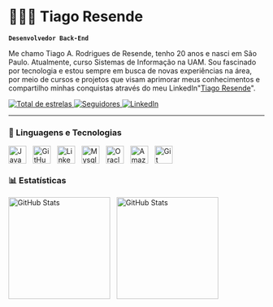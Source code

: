 # 👨🏻‍💻 Tiago Resende

**`Desenvolvedor Back-End`**

Me chamo Tiago A. Rodrigues de Resende, tenho 20 anos e nasci em São Paulo. Atualmente, curso Sistemas de Informação na UAM. Sou fascinado por tecnologia e estou sempre em busca de novas experiências na área, por meio de cursos e projetos que visam aprimorar meus conhecimentos e compartilho minhas conquistas através do meu LinkedIn"[Tiago Resende](https://www.linkedin.com/in/tiago-resende-686a90305/)".

<p align="left">
  <a href="https://github.com/tiagordz?tab=repositories&sort=stargazers">
    <img alt="Total de estrelas" title="Total de estrelas GitHub"
      src="https://custom-icon-badges.demolab.com/github/stars/tiagordz?color=55960c&style=for-the-badge&labelColor=488207&logo=star&label=estrelas" />
  </a>
  <a href="https://github.com/tiagordz?tab=followers">
    <img alt="Seguidores" title="Me siga no GitHub"
      src="https://custom-icon-badges.demolab.com/github/followers/tiagordz?color=236ad3&labelColor=1155ba&style=for-the-badge&logo=github&label=Seguidores&logoColor=white" />
  </a>
  <a href="https://www.linkedin.com/in/tiago-resende-686a90305/" target="_blank">
    <img alt="LinkedIn" title="Visite meu LinkedIn"
      src="https://img.shields.io/badge/LinkedIn-Perfil-0A66C2?style=for-the-badge&logo=linkedin&logoColor=white" />
  </a>
</p>

---

### 🧠 Linguagens e Tecnologias

<img 
align="left"
alt="Java" 
title="Java"
width="35px" 
style="padding-right:10px;" 
src="https://cdn.jsdelivr.net/gh/devicons/devicon/icons/java/java-original.svg"/>
<img align="left" 
alt="GitHub" 
title="GitHub"
width="35px" 
style="padding-right:10px;" 
src="https://cdn.jsdelivr.net/gh/devicons/devicon@latest/icons/github/github-original.svg" />
<img 
    align="left" 
    alt="Linkedin"
    title="Linkedin" 
    width="35px" 
    style="padding-right: 10px;" 
    src="https://cdn.jsdelivr.net/gh/devicons/devicon@latest/icons/linkedin/linkedin-original.svg" 
/>
<img 
    align="left" 
    alt="Mysql" 
    title="Mysql"
    width="35px" 
    style="padding-right: 10px;" 
    src="https://cdn.jsdelivr.net/gh/devicons/devicon@latest/icons/mysql/mysql-original.svg" 
/>
<img 
    align="left" 
    alt="Oracle"
    title="Oracle" 
    width="35px" 
    style="padding-right: 10px;" 
    src="https://cdn.jsdelivr.net/gh/devicons/devicon@latest/icons/oracle/oracle-original.svg" 
/>
<img 
    align="left" 
    alt="Amazon Web Services" 
    title="Amazon Web Services"
    width="35px" 
    style="padding-right: 10px;" 
    src="https://cdn.jsdelivr.net/gh/devicons/devicon@latest/icons/amazonwebservices/amazonwebservices-plain-wordmark.svg" 
/>
<img 
    align="left" 
    alt="Git" 
    title="Git"
    width="35px" 
    style="padding-right: 10px;" 
    src="https://cdn.jsdelivr.net/gh/devicons/devicon@latest/icons/git/git-original.svg" 
/>
<br/>
<br/>

### 📊 Estatísticas

<p>
  <img 
    align="left" 
    alt="GitHub Stats" 
    height="200" 
    style="padding-right: 10px;" 
    src="https://github-readme-stats.vercel.app/api?username=tiagordz&show_icons=true&theme=tokyonight&include_all_commits=true&locale=pt-br" 
  />

<img 
      align="left" 
      alt="GitHub Stats" 
      height="200" 
      src="https://github-readme-stats.vercel.app/api/top-langs/?username=tiagordz&theme=tokyonight&layout=compact&custom_title=Tecnologias&langs_count=9" 
  />

</p>
